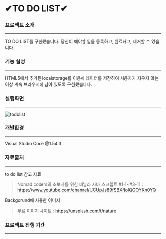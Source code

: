 # ✔TO DO LIST✔


### 프로젝트 소개
------------
TO DO LIST를 구현했습니다. 
당신이 해야할 일을 등록하고, 완료하고, 제거할 수 있습니다.

### 기능 설명
------------
HTML5에서 추가된 localstorage를 이용해 데이터를 저장하여 사용자가 지우지 않는 이상 계속 브라우저에 남아 있도록 구현했습니다.

### 실행화면
------------
![todolist](https://user-images.githubusercontent.com/81849019/113478046-50cad080-94c1-11eb-94f3-b9999a81c344.PNG)

### 개발환경
------------
Visual Studio Code @1.54.3

### 자료출처
------------
to do list 참고 자료
>Nomad coders의 초보자를 위한 바닐라 자바 스크립트 #1-1~#3-11 : <https://www.youtube.com/channel/UCUpJs89fSBXNolQGOYKn0YQ> 

Backgorund에 사용한 이미지
>무료 이미지 사이트 : <https://unsplash.com/t/nature>

### 프로젝트 진행 기간
------------

